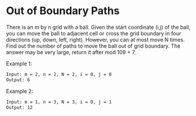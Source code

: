 # Out of Boundary Paths

There is an m by n grid with a ball. Given the start coordinate (i,j) of the ball, you can move the ball to adjacent cell or cross the grid boundary in four directions (up, down, left, right). However, you can at most move N times. Find out the number of paths to move the ball out of grid boundary. The answer may be very large, return it after mod 109 + 7.

Example 1:

```bash
Input: m = 2, n = 2, N = 2, i = 0, j = 0
Output: 6
```

Example 2:

```bash
Input: m = 1, n = 3, N = 3, i = 0, j = 1
Output: 12
```